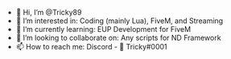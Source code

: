 - 👋 Hi, I’m @Tricky89
- 👀 I’m interested in: Coding (mainly Lua), FiveM, and Streaming
- 🌱 I’m currently learning: EUP Development for FiveM
- 💞️ I’m looking to collaborate on: Any scripts for ND Framework
- 📫 How to reach me: Discord - 🥀 Tricky#0001

<!---
Tricky89/Tricky89 is a ✨ special ✨ repository because its `README.md` (this file) appears on your GitHub profile.
You can click the Preview link to take a look at your changes.
--->
